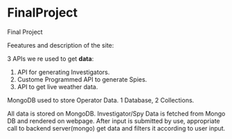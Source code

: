 # FinalProject
Final Project

Feeatures and description of the site:

3 APIs we re used to get **data**:

1) API for generating Investigators.
2) Custome Programmed API to generate Spies.
3) API to get live weather data.

MongoDB used to store Operator Data.
1 Database, 2 Collections.

All data is stored on MongoDB. Investigator/Spy Data is fetched from Mongo DB and rendered on webpage.
After input is submitted by use, appropriate call to backend server(mongo) get data and filters it according to user input.
